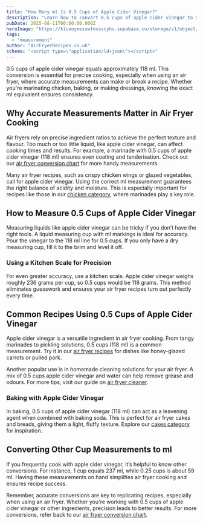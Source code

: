 ```yaml
---
title: "How Many ml Is 0.5 Cups of Apple Cider Vinegar?"
description: "Learn how to convert 0.5 cups of apple cider vinegar to ml for precise cooking and baking in your air fryer. Get accurate measurements now!"
pubDate: 2025-08-11T00:00:00.000Z
heroImage: "https://klueoymssxwfnxsvcyhv.supabase.co/storage/v1/object/public/md/how-many-ml-is-0-5-cups-of-apple-cider-vinegar-7837e1e2.webp"
tags:
  - "measurement"
author: "AirFryerRecipes.co.uk"
schema: "<script type=\"application/ld+json\"></script>"
---
```


<p>0.5 cups of apple cider vinegar equals approximately 118 ml. This conversion is essential for precise cooking, especially when using an air fryer, where accurate measurements can make or break a recipe. Whether you're marinating chicken, baking, or making dressings, knowing the exact ml equivalent ensures consistency.</p>  

<h2>Why Accurate Measurements Matter in Air Fryer Cooking</h2>  
<p>Air fryers rely on precise ingredient ratios to achieve the perfect texture and flavour. Too much or too little liquid, like apple cider vinegar, can affect cooking times and results. For example, a marinade with 0.5 cups of apple cider vinegar (118 ml) ensures even coating and tenderisation. Check out our <a href=https://www.airfryerrecipe.co.uk/air-fryer-conversion-chart>air fryer conversion chart</a> for more handy measurements.</p>  

<p>Many air fryer recipes, such as crispy chicken wings or glazed vegetables, call for apple cider vinegar. Using the correct ml measurement guarantees the right balance of acidity and moisture. This is especially important for recipes like those in our <a href=https://www.airfryerrecipe.co.uk/recipe-category/chicken>chicken category</a>, where marinades play a key role.</p>  

<h2>How to Measure 0.5 Cups of Apple Cider Vinegar</h2>  
<p>Measuring liquids like apple cider vinegar can be tricky if you don’t have the right tools. A liquid measuring cup with ml markings is ideal for accuracy. Pour the vinegar to the 118 ml line for 0.5 cups. If you only have a dry measuring cup, fill it to the brim and level it off.</p>  

<h3>Using a Kitchen Scale for Precision</h3>  
<p>For even greater accuracy, use a kitchen scale. Apple cider vinegar weighs roughly 236 grams per cup, so 0.5 cups would be 118 grams. This method eliminates guesswork and ensures your air fryer recipes turn out perfectly every time.</p>  

<h2>Common Recipes Using 0.5 Cups of Apple Cider Vinegar</h2>  
<p>Apple cider vinegar is a versatile ingredient in air fryer cooking. From tangy marinades to pickling solutions, 0.5 cups (118 ml) is a common measurement. Try it in our <a href=https://www.airfryerrecipe.co.uk/recipes>air fryer recipes</a> for dishes like honey-glazed carrots or pulled pork.</p>  

<p>Another popular use is in homemade cleaning solutions for your air fryer. A mix of 0.5 cups apple cider vinegar and water can help remove grease and odours. For more tips, visit our guide on <a href=https://www.airfryerrecipe.co.uk/air-fryer-cleaner>air fryer cleaner</a>.</p>  

<h3>Baking with Apple Cider Vinegar</h3>  
<p>In baking, 0.5 cups of apple cider vinegar (118 ml) can act as a leavening agent when combined with baking soda. This is perfect for air fryer cakes and breads, giving them a light, fluffy texture. Explore our <a href=https://www.airfryerrecipe.co.uk/recipe-category/cakes>cakes category</a> for inspiration.</p>  

<h2>Converting Other Cup Measurements to ml</h2>  
<p>If you frequently cook with apple cider vinegar, it’s helpful to know other conversions. For instance, 1 cup equals 237 ml, while 0.25 cups is about 59 ml. Having these measurements on hand simplifies air fryer cooking and ensures recipe success.</p>  

<p>Remember, accurate conversions are key to replicating recipes, especially when using an air fryer. Whether you're working with 0.5 cups of apple cider vinegar or other ingredients, precision leads to better results. For more conversions, refer back to our <a href=https://www.airfryerrecipe.co.uk/air-fryer-conversion-chart>air fryer conversion chart</a>.</p>